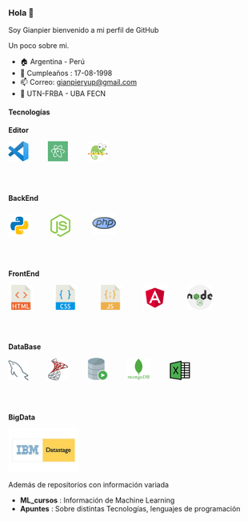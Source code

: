 

### Hola 👋

Soy Gianpier bienvenido a mi perfil de GitHub

Un poco sobre mi.

- :house:   Argentina - Perú
- :tada:   Cumpleaños : 17-08-1998 
- 📫   Correo: gianpieryup@gmail.com
- :school:   UTN-FRBA - UBA FECN



#### Tecnologías

**Editor**
<div class="editor">
    <img src="Iconos_lp\vscodehd.png"  width="40px">&nbsp;&nbsp;&nbsp;&nbsp;&nbsp;&nbsp; &nbsp;&nbsp;
    <img src="Iconos_lp\atom.png" width="40px">&nbsp;&nbsp;&nbsp;&nbsp;&nbsp;&nbsp; &nbsp;&nbsp;
    <img src="Iconos_lp\notePAD.png" width="40px">    
</div>

<br><br>

**BackEnd**

<div class="backend">
    <img src="Iconos_lp\python.png" width="45">&nbsp;&nbsp;&nbsp;&nbsp;&nbsp;&nbsp; &nbsp;&nbsp;
    <img src="Iconos_lp\nodejs.svg" width="40">&nbsp;&nbsp;&nbsp;&nbsp;&nbsp;&nbsp; &nbsp;&nbsp;
    <img src="Iconos_lp\php.png" width="47" style="margin:4px">    
</div>

<br><br>

**FrontEnd**

<div class="web">
    <img src="Iconos_lp\html.png" width="50">&nbsp;&nbsp;&nbsp;&nbsp;&nbsp;&nbsp; &nbsp;&nbsp;
    <img src="Iconos_lp\css.png" width="50">&nbsp;&nbsp;&nbsp;&nbsp;&nbsp;&nbsp; &nbsp;&nbsp;
    <img src="Iconos_lp\javascript.png" width="50">&nbsp;&nbsp;&nbsp;&nbsp;&nbsp;&nbsp; &nbsp;&nbsp;
    <img src="Iconos_lp\angular.svg" width="50">&nbsp;&nbsp;&nbsp;&nbsp;&nbsp;&nbsp; &nbsp;&nbsp;
    <img src="Iconos_lp\nodejs.png" width="50">
</div>

<br><br>

**DataBase**
<div class="bases-datos">
        <img src="Iconos_lp\mysql_delfin.png" width="40">&nbsp;&nbsp;&nbsp;&nbsp;&nbsp; &nbsp;&nbsp;&nbsp;
        <img src="Iconos_lp\mmsql.png" width="40">&nbsp;&nbsp;&nbsp;&nbsp;&nbsp;&nbsp; &nbsp;&nbsp;
        <img src="Iconos_lp\oracle.png" width="40">&nbsp;&nbsp;&nbsp;&nbsp;&nbsp;&nbsp; &nbsp;&nbsp;
        <img src="Iconos_lp\mongodb.png" width="45">&nbsp;&nbsp;&nbsp;&nbsp;&nbsp;&nbsp; &nbsp;&nbsp;
        <img src="Iconos_lp\excel.png" width="40">&nbsp;&nbsp;&nbsp;&nbsp;&nbsp;&nbsp; &nbsp;&nbsp;
</div>

<br><br>

**BigData**
<div class="bigdata">
     <img src="Iconos_lp\Datastage.jpg" width="140">
</div>


Además de repositorios con información variada

- **ML_cursos** : Información de Machine Learning
- **Apuntes** : Sobre distintas Tecnologías, lenguajes de programación